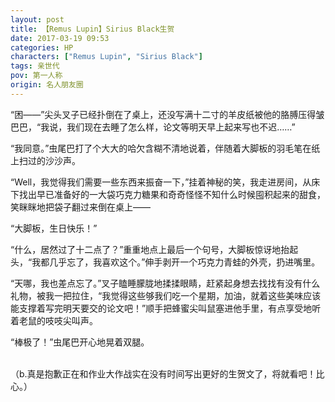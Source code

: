 ```yaml
---
layout: post
title: 【Remus Lupin】Sirius Black生贺
date: 2017-03-19 09:53
categories: HP
characters: ["Remus Lupin", "Sirius Black"]
tags: 亲世代
pov: 第一人称
origin: 名人朋友圈
---
```


“困——”尖头叉子已经扑倒在了桌上，还没写满十二寸的羊皮纸被他的胳膊压得皱巴巴，“我说，我们现在去睡了怎么样，论文等明天早上起来写也不迟……”

“我同意。”虫尾巴打了个大大的哈欠含糊不清地说着，伴随着大脚板的羽毛笔在纸上扫过的沙沙声。

“Well，我觉得我们需要一些东西来振奋一下，”挂着神秘的笑，我走进房间，从床下找出早已准备好的一大袋巧克力糖果和奇奇怪怪不知什么时候囤积起来的甜食，笑眯眯地把袋子翻过来倒在桌上——

“大脚板，生日快乐！”

“什么，居然过了十二点了？”重重地点上最后一个句号，大脚板惊讶地抬起头，“我都几乎忘了，我喜欢这个。”伸手剥开一个巧克力青蛙的外壳，扔进嘴里。

“天哪，我也差点忘了。”叉子瞌睡朦胧地揉揉眼睛，赶紧起身想去找找有没有什么礼物，被我一把拉住，“我觉得这些够我们吃一个星期，加油，就着这些美味应该能支撑着写完明天要交的论文吧！”顺手把蜂蜜尖叫鼠塞进他手里，有点享受地听着老鼠的吱吱尖叫声。

“棒极了！”虫尾巴开心地晃着双腿。

<br>
（b.真是抱歉正在和作业大作战实在没有时间写出更好的生贺文了，将就看吧！比心。）
